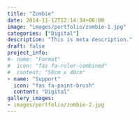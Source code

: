 ```yaml
---
title: "Zombie"
date: 2014-11-12T12:14:34+06:00
image: "images/portfolio/zombie-1.jpg"
categories: ["Digital"]
description: "This is meta description."
draft: false
project_info:
#- name: "Format"
#  icon: "fas fa-ruler-combined"
#  content: "50cm x 40cm"
- name: "Support"
  icon: "fas fa-paint-brush"
  content: "Digital"
gallery_images:
- images/portfolio/zombie-2.jpg
---
```

